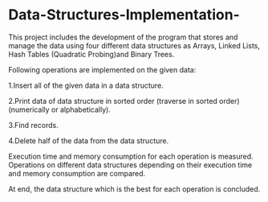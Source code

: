 # Data-Structures-Implementation-
This project includes the development of the program that stores and manage the data using four different data structures as Arrays, Linked Lists, Hash Tables (Quadratic Probing)and Binary Trees.

Following operations are implemented on the given data:

1.Insert all of the given data in a data structure.

2.Print data of data structure in sorted order (traverse in sorted order) (numerically or alphabetically).

3.Find records.

4.Delete half of the data from the data structure.

Execution time and memory consumption for each operation is measured. Operations on different data structures depending on their execution time and memory consumption are compared. 

At end, the data structure which is the best for each operation is concluded.
